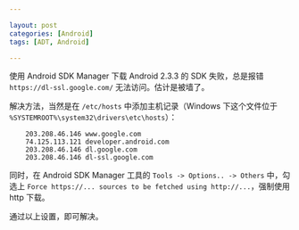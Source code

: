 ```yaml
---

layout: post
categories: [Android]
tags: [ADT, Android]

---
```


使用 Android SDK Manager 下载 Android 2.3.3 的 SDK 失败，总是报错 `https://dl-ssl.google.com/` 无法访问。估计是被墙了。

解决方法，当然是在 `/etc/hosts` 中添加主机记录（Windows 下这个文件位于 `%SYSTEMROOT%\system32\drivers\etc\hosts`）：

        203.208.46.146 www.google.com
        74.125.113.121 developer.android.com
        203.208.46.146 dl.google.com
        203.208.46.146 dl-ssl.google.com

同时，在 Android SDK Manager 工具的 `Tools -> Options.. -> Others` 中，勾选上 `Force https://... sources to be fetched using http://...`，强制使用 http 下载。

通过以上设置，即可解决。
